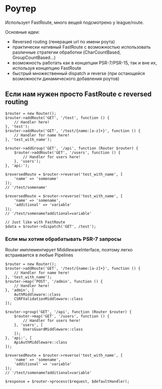 # Роутер

Использует FastRoute, много вещей подсмотрено у league/route.

Основные идеи:
- Reversed routing (генерация url по имени роута)
- практически нативный FastRoute с возможностью использовать различные стратегии обработки (CharCountBased, GroupCountBased...)
- возможность работать как в концепции PSR-7/PSR-15, так и вне их, используя концепцию FastRoute 
- быстрый множественный dispatch и reverse (при остающейся возможности динамического добавления роутов)

## Если нам нужен просто FastRoute с reversed routing

```
$router = new Router();
$router->addRoute('GET', '/test', function () {
    // Handler here!
}, 'test');
$router->addRoute('GET', '/test/{name:[a-z]+}', function () {
    // Handler for name here!
}, 'test_with_name');

$router->addGroup('GET', '/api', function (Router $router) {
    $router->addRoute('GET', '/users', function () {
        // Handler for users here!
    }, 'users');
}, 'api:');

$reversedRoute = $router->reverse('test_with_name', [
    'name' => 'somename'
]);
// '/test/somename'

$reversedRoute = $router->reverse('test_with_name', [
    'name' => 'somename',
    'additional' => 'variable'
]);
// '/test/somename?additional=variable'

// Just like with FastRoute
$data = $router->dispatch('GET', /test');
```

### Если мы хотим обрабатывать PSR-7 запросы

Router имплементирует MiddlewareInterface, поэтому легко встраивается в любые Pipelines

```
$router = new Router();
$router->addRoute('GET', '/test/{name:[a-z]+}', function () {
    // Handler for name here!
}, 'test_with_name');
$router->map('POST', '/admin', function () {
    // Handler here!
}, 'admin', [
    AuthMiddleware::class
    CSRFValidationMiddleware::class
]);

$router->group('GET', '/api', function (Router $router) {
    $router->map('GET', '/users', function () {
        // Handler for users here!
    }, 'users', [
        UsersGuardMiddleware::class
    ]);
}, 'api:', [
    ApiAuthMiddleware::class
]);

$reversedRoute = $router->reverse('test_with_name', [
    'name' => 'somename',
    'additional' => 'variable'
]);
// '/test/somename?additional=variable'

$response = $router->process($request, $defaultHandler);
```





















